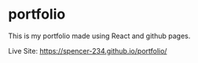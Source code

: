 # portfolio

This is my portfolio made using React and github pages.

Live Site:
https://spencer-234.github.io/portfolio/
